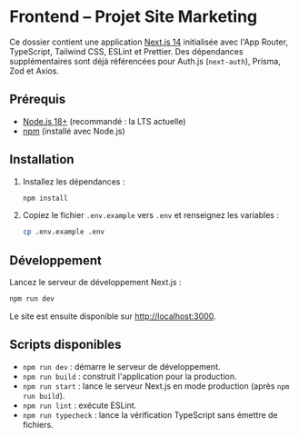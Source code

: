 # Frontend – Projet Site Marketing

Ce dossier contient une application [Next.js 14](https://nextjs.org/) initialisée avec l'App Router, TypeScript, Tailwind CSS, ESLint et Prettier. Des dépendances supplémentaires sont déjà référencées pour Auth.js (`next-auth`), Prisma, Zod et Axios.

## Prérequis

- [Node.js 18+](https://nodejs.org/) (recommandé : la LTS actuelle)
- [npm](https://www.npmjs.com/) (installé avec Node.js)

## Installation

1. Installez les dépendances :

   ```bash
   npm install
   ```

2. Copiez le fichier `.env.example` vers `.env` et renseignez les variables :

   ```bash
   cp .env.example .env
   ```

## Développement

Lancez le serveur de développement Next.js :

```bash
npm run dev
```

Le site est ensuite disponible sur [http://localhost:3000](http://localhost:3000).

## Scripts disponibles

- `npm run dev` : démarre le serveur de développement.
- `npm run build` : construit l'application pour la production.
- `npm run start` : lance le serveur Next.js en mode production (après `npm run build`).
- `npm run lint` : exécute ESLint.
- `npm run typecheck` : lance la vérification TypeScript sans émettre de fichiers.
